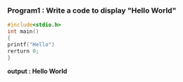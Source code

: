 ### Program1 : Write a code to display "Hello World"

```C
#include<stdio.h>
int main()
{
printf("Hello")
rerturn 0;
}
```
**output : Hello World**

